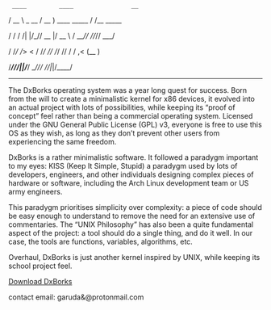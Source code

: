      ____         ____                __

/ __ \ _  __ / __ ) ____   _____ / /__ _____

/ / / /| |/_// __  |/ __ \ / ___// //_// ___/

/ /_/ /_>  < / /_/ // /_/ // /   / ,<  (__  )

/_____//_/|_|/_____/ \____//_/   /_/|_|/____/
 
-------------------------------------------------

The DxBorks operating system was a year long quest for success. Born from the will to create a minimalistic kernel for x86 devices, it evolved into an actual project with lots of possibilities, while keeping its “proof of concept” feel rather than being a commercial operating system. Licensed under the GNU General Public License (GPL) v3, everyone is free to use this OS as they wish, as long as they don’t prevent other users from experiencing the same freedom.

DxBorks is a rather minimalistic software. It followed a paradygm important to my eyes: KISS (Keep It Simple, Stupid) a paradygm used by lots of developers, engineers, and other individuals designing complex pieces of hardware or software, including the Arch Linux development team or US army engineers.

This paradygm prioritises simplicity over complexity: a piece of code should be easy enough to understand to remove the need for an extensive use of commentaries. The “UNIX Philosophy” has also been a quite fundamental aspect of the project: a tool should do a single thing, and do it well. In our case, the tools are functions, variables, algorithms, etc.

Overhaul, DxBorks is just another kernel inspired by UNIX, while keeping its school project feel.

[Download DxBorks](https://github.com/DxBorks/DxBorks)

contact email: garuda&@protonmail.com
